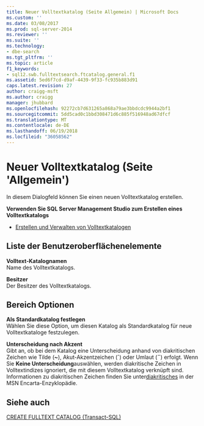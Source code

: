 ```yaml
---
title: Neuer Volltextkatalog (Seite Allgemein) | Microsoft Docs
ms.custom: ''
ms.date: 03/08/2017
ms.prod: sql-server-2014
ms.reviewer: ''
ms.suite: ''
ms.technology:
- dbe-search
ms.tgt_pltfrm: ''
ms.topic: article
f1_keywords:
- sql12.swb.fulltextsearch.ftcatalog.general.f1
ms.assetid: 5ed6f7cd-d9af-4439-9f33-fc935b883d91
caps.latest.revision: 27
author: craigg-msft
ms.author: craigg
manager: jhubbard
ms.openlocfilehash: 92272cb7d631265a868a79ae3bbdcdc9944a2bf1
ms.sourcegitcommit: 5dd5cad0c1bbd308471d6c885f516948ad67dfcf
ms.translationtype: MT
ms.contentlocale: de-DE
ms.lasthandoff: 06/19/2018
ms.locfileid: "36058562"
---
```

# <a name="new-full-text-catalog-general-page"></a>Neuer Volltextkatalog (Seite 'Allgemein')
  In diesem Dialogfeld können Sie einen neuen Volltextkatalog erstellen.  
  
 **Verwenden Sie SQL Server Management Studio zum Erstellen eines Volltextkatalogs**  
  
-   [Erstellen und Verwalten von Volltextkatalogen](../relational-databases/search/create-and-manage-full-text-catalogs.md)  
  
## <a name="uielement-list"></a>Liste der Benutzeroberflächenelemente  
 **Volltext-Katalognamen**  
 Name des Volltextkatalogs.  
  
 **Besitzer**  
 Der Besitzer des Volltextkatalogs.  
  
## <a name="options-panel"></a>Bereich Optionen  
 **Als Standardkatalog festlegen**  
 Wählen Sie diese Option, um diesen Katalog als Standardkatalog für neue Volltextkataloge festzulegen.  
  
 **Unterscheidung nach Akzent**  
 Gibt an, ob bei dem Katalog eine Unterscheidung anhand von diakritischen Zeichen wie Tilde (**~**), Akut-Akzentzeichen (**´**) oder Umlaut (**¨**) erfolgt. Wenn Sie **Keine Unterscheidung**auswählen, werden diakritische Zeichen in Volltextindizes ignoriert, die mit diesem Volltextkatalog verknüpft sind. Informationen zu diakritischen Zeichen finden Sie unter[diakritisches](http://go.microsoft.com/fwlink/?LinkId=154091) in der MSN Encarta-Enzyklopädie.  
  
## <a name="see-also"></a>Siehe auch  
 [CREATE FULLTEXT CATALOG &#40;Transact-SQL&#41;](/sql/t-sql/statements/create-fulltext-catalog-transact-sql)  
  
  
